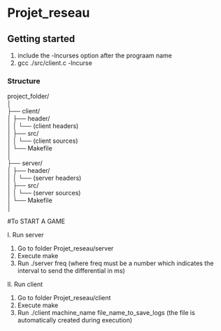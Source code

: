 # Projet_reseau

## Getting started

1.  include the -lncurses option after the prograam name
2.  gcc ./src/client.c -lncurse

### **Structure**

project_folder/  
│  
├── client/  
│ ├── header/  
│ │ └── (client headers)  
│ ├── src/  
│ │ └── (client sources)  
│ └── Makefile  
│  
├── server/  
│ ├── header/  
│ │ └── (server headers)  
│ ├── src/  
│ │ └── (server sources)  
│ └── Makefile  
│

#To START A GAME 

I. Run server
 1. Go to folder Projet_reseau/server 
 2. Execute make 
 3. Run ./server freq (where freq must be a number which indicates the interval to send the differential in ms)
 
II. Run client
 1. Go to folder Projet_reseau/client
 2. Execute make
 3. Run ./client machine_name file_name_to_save_logs (the file is automatically created during execution)


